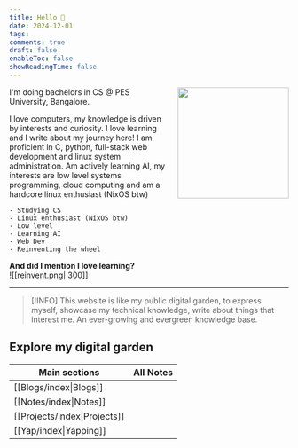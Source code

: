 ```yaml
---
title: Hello 👋
date: 2024-12-01
tags: 
comments: true
draft: false
enableToc: false
showReadingTime: false
---
```

<html>
    <style>
        .profile-img {
            width: 200px;
            float: right;
            margin-left: 20px;
        }
        @media (max-width: 768px) {
            .profile-img {
                float: none;
                margin: 0 auto 20px auto;
                display: block;
            }
        }
    </style>
    <img class="profile-img" src="../attachments/avatar.jpg">
</html>

I'm doing bachelors in CS @ PES University, Bangalore.  

I love computers, my knowledge is driven by interests and curiosity. I love learning and I write about my journey here!
I am proficient in C, python, full-stack web development and linux system administration. Am actively learning AI, my interests are low level systems programming, cloud computing and am a hardcore linux enthusiast (NixOS btw)

```
- Studying CS
- Linux enthusiast (NixOS btw)
- Low level
- Learning AI
- Web Dev
- Reinventing the wheel
```

**And did I mention I love learning?**  
![[reinvent.png| 300]]

---

> [!INFO]
> This website is like my public digital garden, to express myself, showcase my technical knowledge, write about things that interest me. An ever-growing and evergreen knowledge base.

## Explore my digital garden

| Main sections                | All Notes |
| ---------------------------- | --------- |
| [[Blogs/index\|Blogs]]       |           |
| [[Notes/index\|Notes]]       |           |
| [[Projects/index\|Projects]] |           |
| [[Yap/index\|Yapping]]       |           |
